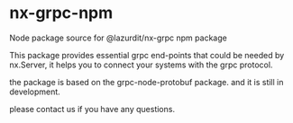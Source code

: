 # nx-grpc-npm

Node package source for @lazurdit/nx-grpc npm package

This package provides essential grpc end-points that could be needed by nx.Server, it helps you to connect your systems with the grpc protocol.

the package is based on the grpc-node-protobuf package. and it is still in development.

please contact us if you have any questions.
